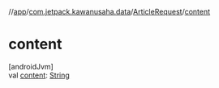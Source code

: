//[app](../../../index.md)/[com.jetpack.kawanusaha.data](../index.md)/[ArticleRequest](index.md)/[content](content.md)

# content

[androidJvm]\
val [content](content.md): [String](https://kotlinlang.org/api/latest/jvm/stdlib/kotlin/-string/index.html)
